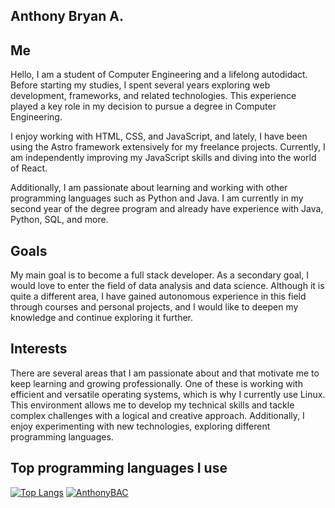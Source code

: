 ## Anthony Bryan A.

## Me

Hello, I am a student of Computer Engineering and a lifelong autodidact. Before starting my studies, I spent several years exploring web development, frameworks, and related technologies. This experience played a key role in my decision to pursue a degree in Computer Engineering.

I enjoy working with HTML, CSS, and JavaScript, and lately, I have been using the Astro framework extensively for my freelance projects. Currently, I am independently improving my JavaScript skills and diving into the world of React.

Additionally, I am passionate about learning and working with other programming languages such as Python and Java. I am currently in my second year of the degree program and already have experience with Java, Python, SQL, and more.

## Goals

My main goal is to become a full stack developer. As a secondary goal, I would love to enter the field of data analysis and data science. Although it is quite a different area, I have gained autonomous experience in this field through courses and personal projects, and I would like to deepen my knowledge and continue exploring it further.

## Interests

There are several areas that I am passionate about and that motivate me to keep learning and growing professionally. One of these is working with efficient and versatile operating systems, which is why I currently use Linux. This environment allows me to develop my technical skills and tackle complex challenges with a logical and creative approach. Additionally, I enjoy experimenting with new technologies, exploring different programming languages.

## Top programming languages I use

[![Top Langs](https://github-readme-stats-git-masterrstaa-rickstaa.vercel.app/api/top-langs/?username=AnthonyBAC&theme=tokyonight)](https://github.com/anuraghazra/github-readme-stats)
[![AnthonyBAC](https://github-readme-stats.vercel.app/api?username=AnthonyBAC&show_icons=true&theme=transparent)](https://github.com/anuraghazra/github-readme-stats)
<!--
**AnthonyBAC/anthonybac** is a ✨ _special_ ✨ repository because its `README.md` (this file) appears on your GitHub profile.

Here are some ideas to get you started:

- 🔭 I’m currently working on ...
- 🌱 I’m currently learning ...
- 👯 I’m looking to collaborate on ...
- 🤔 I’m looking for help with ...
- 💬 Ask me about ...
- 📫 How to reach me: ...
- 😄 Pronouns: ...
- ⚡ Fun fact: ...
-->
